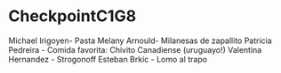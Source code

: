 # CheckpointC1G8
Michael Irigoyen- Pasta
Melany Arnould- Milanesas de zapallito
Patricia Pedreira - Comida favorita: Chivito Canadiense (uruguayo!)
Valentina Hernandez - Strogonoff
Esteban Brkic - Lomo al trapo
